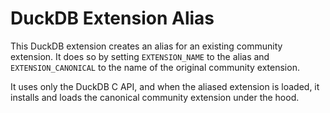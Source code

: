 # DuckDB Extension Alias
This DuckDB extension creates an alias for an existing community extension.
It does so by setting `EXTENSION_NAME` to the alias and `EXTENSION_CANONICAL` to the name of the original community extension.

It uses only the DuckDB C API, and when the aliased extension is loaded, it installs and loads the canonical community extension under the hood.